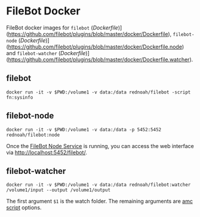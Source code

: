 # FileBot Docker

FileBot docker images for `filebot` (*Dockerfile*)](https://github.com/filebot/plugins/blob/master/docker/Dockerfile), `filebot-node` (*Dockerfile*)](https://github.com/filebot/plugins/blob/master/docker/Dockerfile.node) and `filebot-watcher` (*Dockerfile*)](https://github.com/filebot/plugins/blob/master/docker/Dockerfile.watcher).


## filebot

`docker run -it -v $PWD:/volume1 -v data:/data rednoah/filebot -script fn:sysinfo`


## filebot-node

`docker run -it -v $PWD:/volume1 -v data:/data -p 5452:5452 rednoah/filebot:node`

Once the [FileBot Node Service](https://github.com/filebot/filebot-node) is running, you can access the  web interface via [http://localhost:5452/filebot/](http://localhost:5452/filebot/).


## filebot-watcher

`docker run -it -v $PWD:/volume1 -v data:/data rednoah/filebot:watcher /volume1/input --output /volume1/output`

The first argument `$1` is the watch folder. The remaining arguments are [amc script](https://www.filebot.net/forums/viewtopic.php?f=4&t=215) options.
